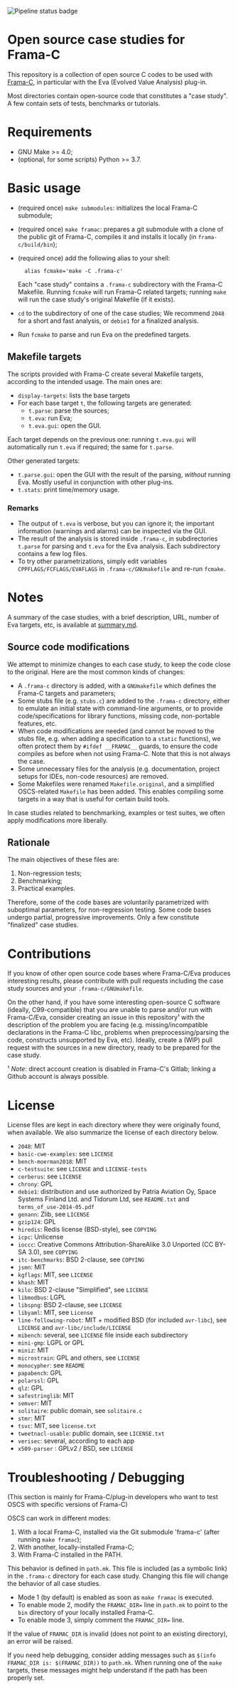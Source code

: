 ![Pipeline status badge](https://git.frama-c.com/pub/open-source-case-studies/badges/master/pipeline.svg)

Open source case studies for Frama-C
====================================

This repository is a collection of open source C codes to be used with
[Frama-C](http://frama-c.com), in particular with the Eva
(Evolved Value Analysis) plug-in.

Most directories contain open-source code that constitutes a "case study".
A few contain sets of tests, benchmarks or tutorials.


# Requirements

- GNU Make >= 4.0;
- (optional, for some scripts) Python >= 3.7.

# Basic usage

- (required once) `make submodules`: initializes the local Frama-C submodule;
- (required once) `make framac`: prepares a git submodule with a clone
  of the public git of Frama-C, compiles it and installs it locally
  (in `frama-c/build/bin`);
- (required once) add the following alias to your shell:

        alias fcmake='make -C .frama-c'

  Each "case study" contains a `.frama-c` subdirectory with the Frama-C
  Makefile. Running `fcmake` will run Frama-C related targets;
  running `make` will run the case study's original Makefile (if it exists).
- `cd` to the subdirectory of one of the case studies;
  We recommend `2048` for a short and fast analysis, or `debie1` for
  a finalized analysis.
- Run `fcmake` to parse and run Eva on the predefined targets.

## Makefile targets

The scripts provided with Frama-C create several Makefile targets,
according to the intended usage. The main ones are:

- `display-targets`: lists the base targets
- For each base target `t`, the following targets are generated:
  - `t.parse`: parse the sources;
  - `t.eva`: run Eva;
  - `t.eva.gui`: open the GUI.

Each target depends on the previous one: running `t.eva.gui` will
automatically run `t.eva` if required; the same for `t.parse`.

Other generated targets:

- `t.parse.gui`: open the GUI with the result of the parsing, *without* running
  Eva. Mostly useful in conjunction with other plug-ins.
- `t.stats`: print time/memory usage.

### Remarks

- The output of `t.eva` is verbose, but you can ignore it;
  the important information (warnings and alarms) can be inspected via the GUI.
- The result of the analysis is stored inside `.frama-c`, in subdirectories
  `t.parse` for parsing and `t.eva` for the Eva analysis.
  Each subdirectory contains a few log files.
- To try other parametrizations, simply edit variables
  `CPPFLAGS/FCFLAGS/EVAFLAGS` in `.frama-c/GNUmakefile` and re-run `fcmake`.

# Notes

A summary of the case studies, with a brief description, URL, number of Eva
targets, etc, is available at [summary.md](summary.md).

## Source code modifications

We attempt to minimize changes to each case study, to keep the code close to
the original. Here are the most common kinds of changes:

- A `.frama-c` directory is added, with a `GNUmakefile` which defines the
  Frama-C targets and parameters;
- Some stubs file (e.g. `stubs.c`) are added to the `.frama-c` directory,
  either to emulate an initial state with command-line arguments, or to provide
  code/specifications for library functions, missing code, non-portable
  features, etc.
- When code modifications are needed (and cannot be moved to the stubs file,
  e.g. when adding a specification to a `static` functions), we often
  protect them by `#ifdef __FRAMAC__` guards, to ensure the code compiles
  as before when not using Frama-C. Note that this is not always the case.
- Some unnecessary files for the analysis (e.g. documentation, project setups
  for IDEs, non-code resources) are removed.
- Some Makefiles were renamed `Makefile.original`, and a simplified
  OSCS-related `Makefile` has been added. This enables compiling some targets
  in a way that is useful for certain build tools.

In case studies related to benchmarking, examples or test suites, we often
apply modifications more liberally.

## Rationale

The main objectives of these files are:

1. Non-regression tests;
2. Benchmarking;
3. Practical examples.

Therefore, some of the code bases are voluntarily parametrized with
suboptimal parameters, for non-regression testing. Some code bases undergo
partial, progressive improvements.
Only a few constitute "finalized" case studies.

# Contributions

If you know of other open source code bases where Frama-C/Eva produces
interesting results, please contribute with pull requests including the
case study sources and your `.frama-c/GNUmakefile`.

On the other hand, if you have some interesting open-source C software
(ideally, C99-compatible) that you are unable to parse and/or run with
Frama-C/Eva, consider creating an issue in this repository¹
with the description of the problem you are facing (e.g. missing/incompatible
declarations in the Frama-C libc, problems when preprocessing/parsing the
code, constructs unsupported by Eva, etc).
Ideally, create a (WIP) pull request with the sources in a new directory,
ready to be prepared for the case study.

¹ *Note*: direct account creation is disabled in Frama-C's Gitlab; linking
  a Github account is always possible.


# License

License files are kept in each directory where they were originally found,
when available. We also summarize the license of each directory below.

- `2048`: MIT
- `basic-cwe-examples`: see `LICENSE`
- `bench-moerman2018`: MIT
- `c-testsuite`: see `LICENSE` and `LICENSE-tests`
- `cerberus`: see `LICENSE`
- `chrony`: GPL
- `debie1`: distribution and use authorized by Patria Aviation Oy,
            Space Systems Finland Ltd. and Tidorum Ltd, see `README.txt`
            and `terms_of_use-2014-05.pdf`
- `genann`: Zlib, see `LICENSE`
- `gzip124`: GPL
- `hiredis`: Redis license (BSD-style), see `COPYING`
- `icpc`: Unlicense
- `ioccc`: Creative Commons Attribution-ShareAlike 3.0 Unported (CC BY-SA 3.0),
           see `COPYING`
- `itc-benchmarks`: BSD 2-clause, see `COPYING`
- `jsmn`: MIT
- `kgflags`: MIT, see `LICENSE`
- `khash`: MIT
- `kilo`: BSD 2-clause "Simplified", see `LICENSE`
- `libmodbus`: LGPL
- `libspng`: BSD 2-clause, see `LICENSE`
- `libyaml`: MIT, see `License`
- `line-following-robot`: MIT + modified BSD (for included `avr-libc`),
                          see `LICENSE` and `avr-libc/include/LICENSE`
- `mibench`: several, see `LICENSE` file inside each subdirectory
- `mini-gmp`:  LGPL or GPL
- `miniz`:  MIT
- `microstrain`: GPL and others, see `LICENSE`
- `monocypher`: see `README`
- `papabench`: GPL
- `polarssl`: GPL
- `qlz`: GPL
- `safestringlib`: MIT
- `semver`: MIT
- `solitaire`: public domain, see `solitaire.c`
- `stmr`: MIT
- `tsvc`: MIT, see `license.txt`
- `tweetnacl-usable`: public domain, see `LICENSE.txt`
- `verisec`: several, according to each app
- `x509-parser` : GPLv2 / BSD, see `LICENSE`


# Troubleshooting / Debugging

(This section is mainly for Frama-C/plug-in developers who want to test OSCS
with specific versions of Frama-C)

OSCS can work in different modes:

1. With a local Frama-C, installed via the Git submodule 'frama-c'
   (after running `make framac`);
2. With another, locally-installed Frama-C;
3. With Frama-C installed in the PATH.

This behavior is defined in `path.mk`. This file is included (as a symbolic
link) in the `.frama-c` directory for each case study. Changing this file will
change the behavior of all case studies.

- Mode 1 (by default) is enabled as soon as `make framac` is executed.
- To enable mode 2, modify the `FRAMAC_DIR=` line in `path.mk` to point to the
  `bin` directory of your locally installed Frama-C.
- To enable mode 3, simply comment the `FRAMAC_DIR=` line.

If the value of `FRAMAC_DIR` is invalid (does not point to an existing
directory), an error will be raised.

If you need help debugging, consider adding messages such as
`$(info FRAMAC_DIR is: $(FRAMAC_DIR))` to `path.mk`.
When running one of the `make` targets, these messages might help understand
if the path has been properly set.
